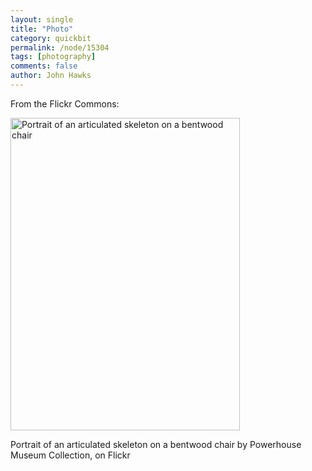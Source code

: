 ```yaml
---
layout: single 
title: "Photo" 
category: quickbit
permalink: /node/15304
tags: [photography] 
comments: false 
author: John Hawks 
---
```


From the Flickr Commons: 

<div class="middle-picture">
<a href="http://www.flickr.com/photos/powerhouse_museum/2980051095/" title="Portrait of an articulated skeleton on a bentwood chair by Powerhouse Museum Collection, on Flickr"><img src="http://farm4.static.flickr.com/3028/2980051095_27c491a67d.jpg" width="367" height="500" alt="Portrait of an articulated skeleton on a bentwood chair" /></a>
<p class="caption">Portrait of an articulated skeleton on a bentwood chair by Powerhouse Museum Collection, on Flickr</p>
</div>



